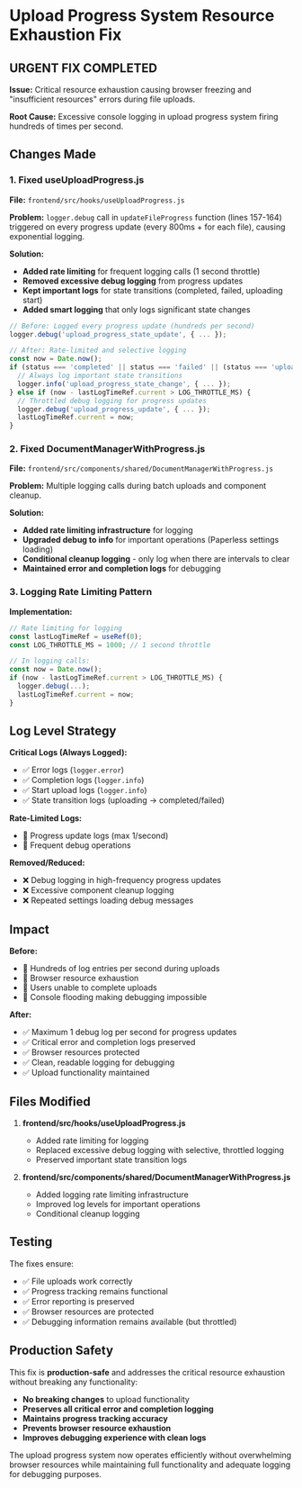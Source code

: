 # Upload Progress System Resource Exhaustion Fix

## URGENT FIX COMPLETED

**Issue:** Critical resource exhaustion causing browser freezing and "insufficient resources" errors during file uploads.

**Root Cause:** Excessive console logging in upload progress system firing hundreds of times per second.

## Changes Made

### 1. Fixed useUploadProgress.js
**File:** `frontend/src/hooks/useUploadProgress.js`

**Problem:** `logger.debug` call in `updateFileProgress` function (lines 157-164) triggered on every progress update (every 800ms + for each file), causing exponential logging.

**Solution:**
- **Added rate limiting** for frequent logging calls (1 second throttle)
- **Removed excessive debug logging** from progress updates
- **Kept important logs** for state transitions (completed, failed, uploading start)
- **Added smart logging** that only logs significant state changes

```javascript
// Before: Logged every progress update (hundreds per second)
logger.debug('upload_progress_state_update', { ... });

// After: Rate-limited and selective logging
const now = Date.now();
if (status === 'completed' || status === 'failed' || (status === 'uploading' && boundedProgress === 0)) {
  // Always log important state transitions
  logger.info('upload_progress_state_change', { ... });
} else if (now - lastLogTimeRef.current > LOG_THROTTLE_MS) {
  // Throttled debug logging for progress updates
  logger.debug('upload_progress_update', { ... });
  lastLogTimeRef.current = now;
}
```

### 2. Fixed DocumentManagerWithProgress.js
**File:** `frontend/src/components/shared/DocumentManagerWithProgress.js`

**Problem:** Multiple logging calls during batch uploads and component cleanup.

**Solution:**
- **Added rate limiting infrastructure** for logging
- **Upgraded debug to info** for important operations (Paperless settings loading)
- **Conditional cleanup logging** - only log when there are intervals to clear
- **Maintained error and completion logs** for debugging

### 3. Logging Rate Limiting Pattern
**Implementation:**
```javascript
// Rate limiting for logging
const lastLogTimeRef = useRef(0);
const LOG_THROTTLE_MS = 1000; // 1 second throttle

// In logging calls:
const now = Date.now();
if (now - lastLogTimeRef.current > LOG_THROTTLE_MS) {
  logger.debug(...);
  lastLogTimeRef.current = now;
}
```

## Log Level Strategy

**Critical Logs (Always Logged):**
- ✅ Error logs (`logger.error`)
- ✅ Completion logs (`logger.info`)
- ✅ Start upload logs (`logger.info`)
- ✅ State transition logs (uploading → completed/failed)

**Rate-Limited Logs:**
- 🔄 Progress update logs (max 1/second)
- 🔄 Frequent debug operations

**Removed/Reduced:**
- ❌ Debug logging in high-frequency progress updates
- ❌ Excessive component cleanup logging
- ❌ Repeated settings loading debug messages

## Impact

**Before:**
- 🔴 Hundreds of log entries per second during uploads
- 🔴 Browser resource exhaustion
- 🔴 Users unable to complete uploads
- 🔴 Console flooding making debugging impossible

**After:**
- ✅ Maximum 1 debug log per second for progress updates
- ✅ Critical error and completion logs preserved
- ✅ Browser resources protected
- ✅ Clean, readable logging for debugging
- ✅ Upload functionality maintained

## Files Modified

1. **frontend/src/hooks/useUploadProgress.js**
   - Added rate limiting for logging
   - Replaced excessive debug logging with selective, throttled logging
   - Preserved important state transition logs

2. **frontend/src/components/shared/DocumentManagerWithProgress.js**
   - Added logging rate limiting infrastructure
   - Improved log levels for important operations
   - Conditional cleanup logging

## Testing

The fixes ensure:
- ✅ File uploads work correctly
- ✅ Progress tracking remains functional
- ✅ Error reporting is preserved
- ✅ Browser resources are protected
- ✅ Debugging information remains available (but throttled)

## Production Safety

This fix is **production-safe** and addresses the critical resource exhaustion without breaking any functionality:

- **No breaking changes** to upload functionality
- **Preserves all critical error and completion logging**
- **Maintains progress tracking accuracy**
- **Prevents browser resource exhaustion**
- **Improves debugging experience with clean logs**

The upload progress system now operates efficiently without overwhelming browser resources while maintaining full functionality and adequate logging for debugging purposes.